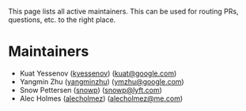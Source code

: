 This page lists all active maintainers. This can be used for routing PRs, questions, etc. to the
right place.

# Maintainers

* Kuat Yessenov ([kyessenov](https://github.com/kyessenov)) (kuat@google.com)
* Yangmin Zhu ([yangminzhu](https://github.com/yangminzhu)) (ymzhu@google.com)
* Snow Pettersen ([snowp](https://github.com/snowp)) (snowp@lyft.com)
* Alec Holmes ([alecholmez](https://github.com/alecholmez)) (alecholmez@me.com)
